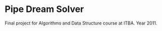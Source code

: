 Pipe Dream Solver
===============

Final project for Algorithms and Data Structure course at ITBA. Year 2011.
